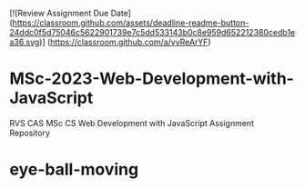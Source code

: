 [![Review Assignment Due Date]
(https://classroom.github.com/assets/deadline-readme-button-24ddc0f5d75046c5622901739e7c5dd533143b0c8e959d652212380cedb1ea36.svg)]
(https://classroom.github.com/a/vvReArYF)
# MSc-2023-Web-Development-with-JavaScript
RVS CAS MSc CS Web Development with JavaScript Assignment Repository
# eye-ball-moving
